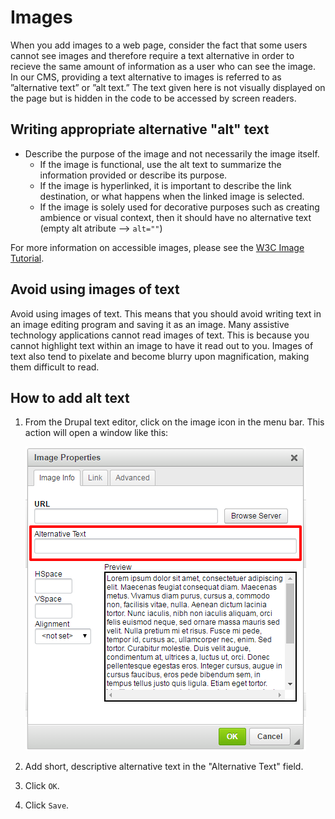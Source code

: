 # Images

When you add images to a web page, consider the fact that some users cannot see images and therefore require a text alternative in order to recieve the same amount of information as a user who can see the image. In our CMS, providing a text alternative to images is referred to as ”alternative text” or ”alt text.” The text given here is not visually displayed on the page but is hidden in the code to be accessed by screen readers.

## Writing appropriate alternative "alt" text

* Describe the purpose of the image and not necessarily the image itself. 
  * If the image is functional, use the alt text to summarize the information provided or describe its purpose. 
  * If the image is hyperlinked, it is important to describe the link destination, or what happens when the linked image is selected.
  * If the image is solely used for decorative purposes such as creating ambience or visual context, then it should have no alternative text \(empty alt atribute --&gt; `alt=""`\)

For more information on accessible images, please see the [W3C Image Tutorial](https://www.w3.org/WAI/tutorials/images/).

## Avoid using images of text

Avoid using images of text. This means that you should avoid writing text in an image editing program and saving it as an image. Many assistive technology applications cannot read images of text. This is because you cannot highlight text within an image to have it read out to you. Images of text also tend to pixelate and become blurry upon magnification, making them difficult to read.

## How to add alt text

1. From the Drupal text editor, click on the image icon in the menu bar. This action will open a window like this: 

   ![WYSIWYG image properties window](../.gitbook/assets/alt-text-wysiwyg%20%282%29.png)

2. Add short, descriptive alternative text in the "Alternative Text" field.
3. Click `OK`. 
4. Click `Save`.

